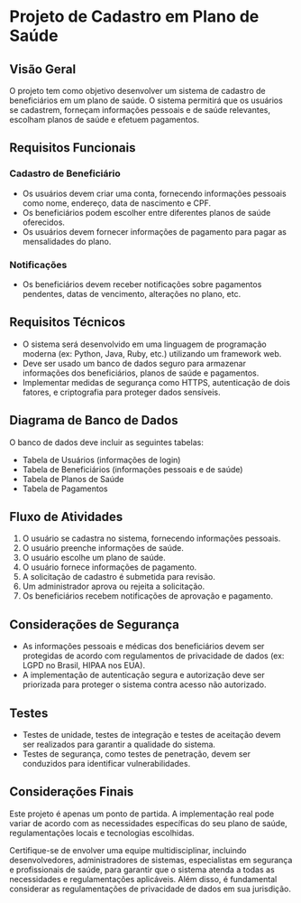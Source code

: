 # Projeto de Cadastro em Plano de Saúde

## Visão Geral

O projeto tem como objetivo desenvolver um sistema de cadastro de beneficiários em um plano de saúde. O sistema permitirá que os usuários se cadastrem, forneçam informações pessoais e de saúde relevantes, escolham planos de saúde e efetuem pagamentos.

## Requisitos Funcionais

### Cadastro de Beneficiário
- Os usuários devem criar uma conta, fornecendo informações pessoais como nome, endereço, data de nascimento e CPF.
- Os beneficiários podem escolher entre diferentes planos de saúde oferecidos.
- Os usuários devem fornecer informações de pagamento para pagar as mensalidades do plano.

### Notificações
- Os beneficiários devem receber notificações sobre pagamentos pendentes, datas de vencimento, alterações no plano, etc.

## Requisitos Técnicos

- O sistema será desenvolvido em uma linguagem de programação moderna (ex: Python, Java, Ruby, etc.) utilizando um framework web.
- Deve ser usado um banco de dados seguro para armazenar informações dos beneficiários, planos de saúde e pagamentos.
- Implementar medidas de segurança como HTTPS, autenticação de dois fatores, e criptografia para proteger dados sensíveis.

## Diagrama de Banco de Dados

O banco de dados deve incluir as seguintes tabelas:

- Tabela de Usuários (informações de login)
- Tabela de Beneficiários (informações pessoais e de saúde)
- Tabela de Planos de Saúde
- Tabela de Pagamentos

## Fluxo de Atividades

1. O usuário se cadastra no sistema, fornecendo informações pessoais.
2. O usuário preenche informações de saúde.
3. O usuário escolhe um plano de saúde.
4. O usuário fornece informações de pagamento.
5. A solicitação de cadastro é submetida para revisão.
6. Um administrador aprova ou rejeita a solicitação.
7. Os beneficiários recebem notificações de aprovação e pagamento.

## Considerações de Segurança

- As informações pessoais e médicas dos beneficiários devem ser protegidas de acordo com regulamentos de privacidade de dados (ex: LGPD no Brasil, HIPAA nos EUA).
- A implementação de autenticação segura e autorização deve ser priorizada para proteger o sistema contra acesso não autorizado.

## Testes

- Testes de unidade, testes de integração e testes de aceitação devem ser realizados para garantir a qualidade do sistema.
- Testes de segurança, como testes de penetração, devem ser conduzidos para identificar vulnerabilidades.

## Considerações Finais

Este projeto é apenas um ponto de partida. A implementação real pode variar de acordo com as necessidades específicas do seu plano de saúde, regulamentações locais e tecnologias escolhidas.

Certifique-se de envolver uma equipe multidisciplinar, incluindo desenvolvedores, administradores de sistemas, especialistas em segurança e profissionais de saúde, para garantir que o sistema atenda a todas as necessidades e regulamentações aplicáveis. Além disso, é fundamental considerar as regulamentações de privacidade de dados em sua jurisdição.